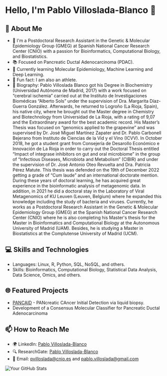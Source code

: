 # Hello, I'm Pablo Villoslada-Blanco 👋

## 🌟 About Me
- 🚀 I'm a Postdoctoral Research Assistant in the Genetic & Molecular Epidemiology Group (GMEG) at Spanish National Cancer Research Center (CNIO) with a passion for Bioinformatics, Computational Biology, and Biostatistics.
- 📚 Focused on Pancreatic Ductal Adenocarcinoma (PDAC).
- 🌱 Currently learning Molecular Epidemiology, Machine Learning and Deep Learning.
- 🏅 Fun fact: I am also an athlete.
- 📜 Biography: Pablo Villoslada Blanco got his Degree in Biochemistry (Universidad Autónoma de Madrid, 2017) with a work focused on “cerebral ischemia” carried out at the Instituto de Investigaciones Biomédicas “Alberto Sols” under the supervision of Dra. Margarita Díaz-Guerra González. Afterwards, he returned to Logroño (La Rioja, Spain), his native city, where he brought out the Master degree in Chemistry and Biotechnology from Universidad de La Rioja, with a rating of 9,07 and the Extraordinary award for the best academic record. His Master’s Thesis was focused on “genomics applied to the grapevine” and was supervised by Dr. José Miguel Martínez Zapater and Dr. Pablo Carbonell Bejerano from Instituto de Ciencias de la Vid y el Vino (ICVV). In October 2018, he got a student grant from Consejería de Desarollo Económico e Innovación de La Rioja in order to carry out the Doctoral Thesis entitled “Impact of integrase inhibitors on gut and oral microbiome” in the group of “Infectious Diseases, Microbiota and Metabolism” (CIBIR) and under the supervision of Dr. José Antonio Oteo Revuelta and Dra. Patricia Pérez Matute. This thesis was defended on the 19th of December 2022 getting a grade of “Cum laude” and an international doctorate mention. During these years of doctoral learning, he has acquired great experience in the bioinformatic analysis of metagenomic data. In addition, in 2021 he did a doctoral stay in the Laboratory of Viral Metagenomics of KU Leuven (Leuven, Belgium) where he expanded this knowledge including the study of bacteria and viruses. Currently, he works as a Postdoctoral Research Assistant in the Genetic & Molecular Epidemiology Group (GMEG) at the Spanish National Cancer Research Center (CNIO) where he is also completing his Master's thesis for the Master in Bioinformatics and Computational Biology at the Autonomous University of Madrid (UAM). Besides, he is studying a Master in Biostatistics at the Complutense University of Madrid (UCM).

## 💻 Skills and Technologies
- Languages: Linux, R, Python, SQL, NoSQL, and others.
- Skills: Bioinformatics, Computational Biology, Statistical Data Analysis, Data Science, Omics, and others.

## 🌐 Featured Projects
- [PANCAID](https://pancaid-project.eu/) - PANcreatic CAncer Initial Detection via liquid biopsy.
- Development of a Consensus Molecular Classifier for Pancreatic Ductal Adenocarcinoma

## 📫 How to Reach Me
- 🌍 LinkedIn: [Pablo Villoslada-Blanco](https://www.linkedin.com/in/pablo-villoslada-blanco-5a4b2316a/)
- 🔍 ResearchGate: [Pablo Villoslada-Blanco](https://www.researchgate.net/profile/Pablo-Villoslada-Blanco)
- 📧 Email: [pvilloslada@cnio.es](mailto:pvilloslada@cnio.es) and [pablo.villoslada@gmail.com](mailto:pablo.villoslada@gmail.com)

![Your GitHub Stats](https://github-readme-stats.vercel.app/api?username=pavillos&show_icons=true)
